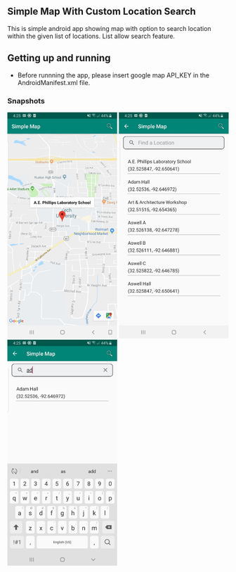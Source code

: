 ## Simple Map With Custom Location Search
This is simple android app showing map with option to search location within the given list of locations.  List allow search feature. 

## Getting up and running
* Before runnning the app, please insert google map API_KEY in the AndroidManifest.xml file. 
### Snapshots
<p float="left">
<img src="/Snapshots/69459658_500639783826615_2788275391125520384_n.jpg" width="250" alt="My cool pic1"/>
<img src="/Snapshots/69395563_387721218607902_4335311384100208640_n.jpg" width="250" alt="My cool pic3"/>
<img src="/Snapshots/69344051_496432031148805_8977964138206593024_n.jpg" width="250" alt="My cool pic2"/>
</p>
